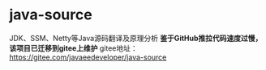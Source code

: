 # java-source
JDK、SSM、Netty等Java源码翻译及原理分析
**鉴于GitHub推拉代码速度过慢，该项目已迁移到gitee上维护**
gitee地址：https://gitee.com/javaeedeveloper/java-source
